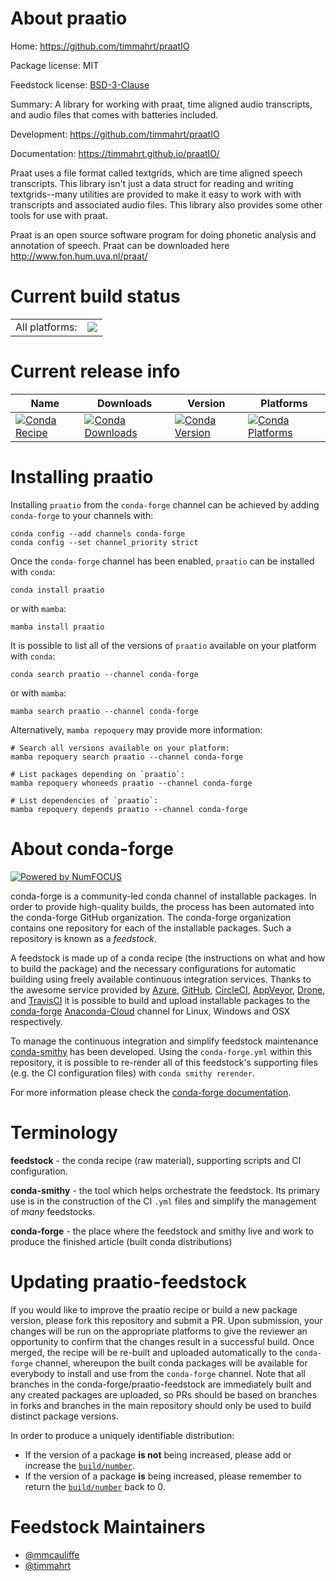 About praatio
=============

Home: https://github.com/timmahrt/praatIO

Package license: MIT

Feedstock license: [BSD-3-Clause](https://github.com/conda-forge/praatio-feedstock/blob/main/LICENSE.txt)

Summary: A library for working with praat, time aligned audio transcripts, and audio files that comes with batteries included.

Development: https://github.com/timmahrt/praatIO

Documentation: https://timmahrt.github.io/praatIO/

Praat uses a file format called textgrids, which are time aligned speech transcripts. This library isn't just a
data struct for reading and writing textgrids--many utilities are provided to make it easy to work with with
transcripts and associated audio files. This library also provides some other tools for use with praat.

Praat is an open source software program for doing phonetic analysis and annotation of speech. Praat can be
downloaded here <http://www.fon.hum.uva.nl/praat/>


Current build status
====================


<table><tr><td>All platforms:</td>
    <td>
      <a href="https://dev.azure.com/conda-forge/feedstock-builds/_build/latest?definitionId=14483&branchName=main">
        <img src="https://dev.azure.com/conda-forge/feedstock-builds/_apis/build/status/praatio-feedstock?branchName=main">
      </a>
    </td>
  </tr>
</table>

Current release info
====================

| Name | Downloads | Version | Platforms |
| --- | --- | --- | --- |
| [![Conda Recipe](https://img.shields.io/badge/recipe-praatio-green.svg)](https://anaconda.org/conda-forge/praatio) | [![Conda Downloads](https://img.shields.io/conda/dn/conda-forge/praatio.svg)](https://anaconda.org/conda-forge/praatio) | [![Conda Version](https://img.shields.io/conda/vn/conda-forge/praatio.svg)](https://anaconda.org/conda-forge/praatio) | [![Conda Platforms](https://img.shields.io/conda/pn/conda-forge/praatio.svg)](https://anaconda.org/conda-forge/praatio) |

Installing praatio
==================

Installing `praatio` from the `conda-forge` channel can be achieved by adding `conda-forge` to your channels with:

```
conda config --add channels conda-forge
conda config --set channel_priority strict
```

Once the `conda-forge` channel has been enabled, `praatio` can be installed with `conda`:

```
conda install praatio
```

or with `mamba`:

```
mamba install praatio
```

It is possible to list all of the versions of `praatio` available on your platform with `conda`:

```
conda search praatio --channel conda-forge
```

or with `mamba`:

```
mamba search praatio --channel conda-forge
```

Alternatively, `mamba repoquery` may provide more information:

```
# Search all versions available on your platform:
mamba repoquery search praatio --channel conda-forge

# List packages depending on `praatio`:
mamba repoquery whoneeds praatio --channel conda-forge

# List dependencies of `praatio`:
mamba repoquery depends praatio --channel conda-forge
```


About conda-forge
=================

[![Powered by
NumFOCUS](https://img.shields.io/badge/powered%20by-NumFOCUS-orange.svg?style=flat&colorA=E1523D&colorB=007D8A)](https://numfocus.org)

conda-forge is a community-led conda channel of installable packages.
In order to provide high-quality builds, the process has been automated into the
conda-forge GitHub organization. The conda-forge organization contains one repository
for each of the installable packages. Such a repository is known as a *feedstock*.

A feedstock is made up of a conda recipe (the instructions on what and how to build
the package) and the necessary configurations for automatic building using freely
available continuous integration services. Thanks to the awesome service provided by
[Azure](https://azure.microsoft.com/en-us/services/devops/), [GitHub](https://github.com/),
[CircleCI](https://circleci.com/), [AppVeyor](https://www.appveyor.com/),
[Drone](https://cloud.drone.io/welcome), and [TravisCI](https://travis-ci.com/)
it is possible to build and upload installable packages to the
[conda-forge](https://anaconda.org/conda-forge) [Anaconda-Cloud](https://anaconda.org/)
channel for Linux, Windows and OSX respectively.

To manage the continuous integration and simplify feedstock maintenance
[conda-smithy](https://github.com/conda-forge/conda-smithy) has been developed.
Using the ``conda-forge.yml`` within this repository, it is possible to re-render all of
this feedstock's supporting files (e.g. the CI configuration files) with ``conda smithy rerender``.

For more information please check the [conda-forge documentation](https://conda-forge.org/docs/).

Terminology
===========

**feedstock** - the conda recipe (raw material), supporting scripts and CI configuration.

**conda-smithy** - the tool which helps orchestrate the feedstock.
                   Its primary use is in the construction of the CI ``.yml`` files
                   and simplify the management of *many* feedstocks.

**conda-forge** - the place where the feedstock and smithy live and work to
                  produce the finished article (built conda distributions)


Updating praatio-feedstock
==========================

If you would like to improve the praatio recipe or build a new
package version, please fork this repository and submit a PR. Upon submission,
your changes will be run on the appropriate platforms to give the reviewer an
opportunity to confirm that the changes result in a successful build. Once
merged, the recipe will be re-built and uploaded automatically to the
`conda-forge` channel, whereupon the built conda packages will be available for
everybody to install and use from the `conda-forge` channel.
Note that all branches in the conda-forge/praatio-feedstock are
immediately built and any created packages are uploaded, so PRs should be based
on branches in forks and branches in the main repository should only be used to
build distinct package versions.

In order to produce a uniquely identifiable distribution:
 * If the version of a package **is not** being increased, please add or increase
   the [``build/number``](https://docs.conda.io/projects/conda-build/en/latest/resources/define-metadata.html#build-number-and-string).
 * If the version of a package **is** being increased, please remember to return
   the [``build/number``](https://docs.conda.io/projects/conda-build/en/latest/resources/define-metadata.html#build-number-and-string)
   back to 0.

Feedstock Maintainers
=====================

* [@mmcauliffe](https://github.com/mmcauliffe/)
* [@timmahrt](https://github.com/timmahrt/)

